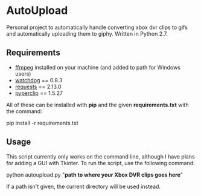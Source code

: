 # AutoUpload
Personal project to automatically handle converting xbox dvr clips to gifs and automatically uploading them to giphy. Written in Python 2.7.

## Requirements
* [ffmpeg](https://ffmpeg.org/) installed on your machine (and added to path for Windows users)
* [watchdog](https://pypi.python.org/pypi/watchdog) == 0.8.3
* [requests](http://docs.python-requests.org/en/master/) == 2.13.0
* [pyperclip](https://pypi.python.org/pypi/pyperclip) == 1.5.27

All of these can be installed with **pip** and the given **requirements.txt** with the command:
  
pip install -r requirements.txt

## Usage
This script currently only works on the command line, although I have plans for adding a GUI with Tkinter. To run the script, use the following command:

python autoupload.py "**path to where your Xbox DVR clips goes here**"

If a path isn't given, the current directory will be used instead.
